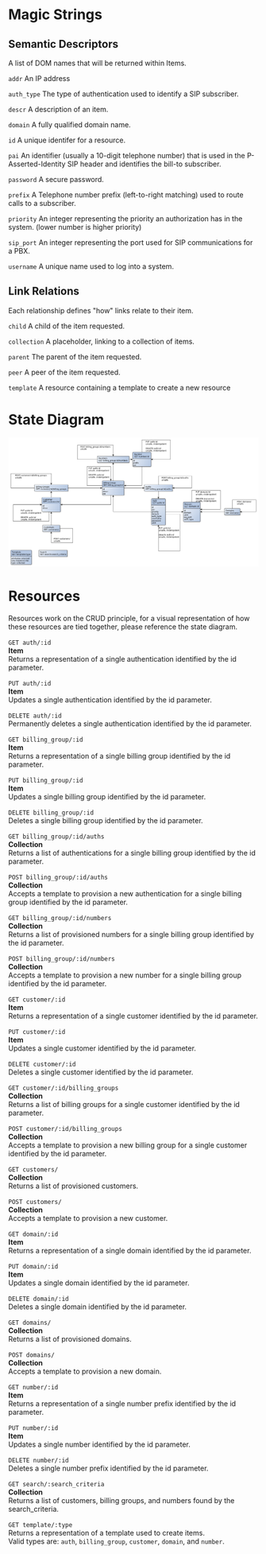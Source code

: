 Magic Strings
=======

## Semantic Descriptors
A list of DOM names that will be returned within Items.

`addr` An IP address

`auth_type` The type of authentication used to identify a SIP subscriber.

`descr` A description of an item.

`domain` A fully qualified domain name.

`id` A unique identifer for a resource.

`pai` An identifier (usually a 10-digit telephone number) that is used in the P-Asserted-Identity SIP header and identifies the bill-to subscriber.

`password` A secure password.

`prefix` A Telephone number prefix (left-to-right matching) used to route calls to a subscriber.

`priority` An integer representing the priority an authorization has in the system. (lower number is higher priority)

`sip_port` An integer representing the port used for SIP communications for a PBX.

`username` A unique name used to log into a system.

## Link Relations
Each relationship defines "how" links relate to their item.

`child` A child of the item requested.

`collection` A placeholder, linking to a collection of items.

`parent` The parent of the item requested.

`peer` A peer of the item requested.

`template` A resource containing a template to create a new resource

State Diagram
=======
![Image](SIPDomainProxy_state_diagram.bmp "state_diagram")

Resources
=======
Resources work on the CRUD principle, for a visual representation of how these resources are tied together, please reference the state diagram.

`GET auth/:id`  
**Item**  
Returns a representation of a single authentication identified by the id parameter.

`PUT auth/:id`  
**Item**  
Updates a single authentication identified by the id parameter.

`DELETE auth/:id`  
Permanently deletes a single authentication identified by the id parameter.

`GET billing_group/:id`  
**Item**  
Returns a representation of a single billing group identified by the id parameter.

`PUT billing_group/:id`  
**Item**  
Updates a single billing group identified by the id parameter.

`DELETE billing_group/:id`  
Deletes a single billing group identified by the id parameter.

`GET billing_group/:id/auths`  
**Collection**  
Returns a list of authentications for a single billing group identified by the id parameter.

`POST billing_group/:id/auths`  
**Collection**  
Accepts a template to provision a new authentication for a single billing group identified by the id parameter.

`GET billing_group/:id/numbers`  
**Collection**  
Returns a list of provisioned numbers for a single billing group identified by the id parameter.

`POST billing_group/:id/numbers`  
**Collection**  
Accepts a template to provision a new number for a single billing group identified by the id parameter.

`GET customer/:id`  
**Item**  
Returns a representation of a single customer identified by the id parameter.

`PUT customer/:id`  
**Item**  
Updates a single customer identified by the id parameter.

`DELETE customer/:id`  
Deletes a single customer identified by the id parameter.

`GET customer/:id/billing_groups`  
**Collection**  
Returns a list of billing groups for a single customer identified by the id parameter.

`POST customer/:id/billing_groups`  
**Collection**  
Accepts a template to provision a new billing group for a single customer identified by the id parameter.

`GET customers/`  
**Collection**  
Returns a list of provisioned customers.

`POST customers/`  
**Collection**  
Accepts a template to provision a new customer.

`GET domain/:id`  
**Item**  
Returns a representation of a single domain identified by the id parameter.

`PUT domain/:id`  
**Item**  
Updates a single domain identified by the id parameter.

`DELETE domain/:id`  
Deletes a single domain identified by the id parameter.

`GET domains/`  
**Collection**  
Returns a list of provisioned domains.

`POST domains/`  
**Collection**  
Accepts a template to provision a new domain.

`GET number/:id`  
**Item**  
Returns a representation of a single number prefix identified by the id parameter.

`PUT number/:id`  
**Item**  
Updates a single number identified by the id parameter.

`DELETE number/:id`  
Deletes a single number prefix identified by the id parameter.

`GET search/:search_criteria`  
**Collection**  
Returns a list of customers, billing groups, and numbers found by the search_criteria.

`GET template/:type`  
Returns a representation of a template used to create items.  
Valid types are: `auth`, `billing_group`, `customer`, `domain`, and `number`.
